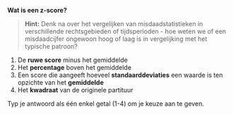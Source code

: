 **Wat is een z-score?**

> **Hint:** Denk na over het vergelijken van misdaadstatistieken in verschillende rechtsgebieden of tijdsperioden - hoe weten we of een misdaadcijfer ongewoon hoog of laag is in vergelijking met het typische patroon?

1. De **ruwe score** minus het gemiddelde
2. Het **percentage** boven het gemiddelde
3. Een score die aangeeft hoeveel **standaarddeviaties** een waarde is ten opzichte van het **gemiddelde**
4. Het **kwadraat** van de originele partituur

Typ je antwoord als één enkel getal (1-4) om je keuze aan te geven.